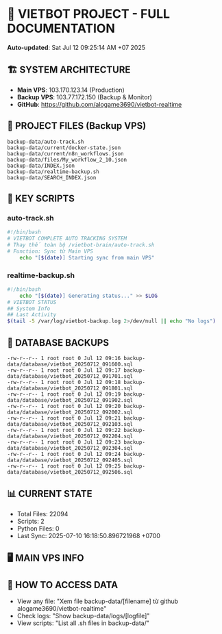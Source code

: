 # 🤖 VIETBOT PROJECT - FULL DOCUMENTATION
**Auto-updated**: Sat Jul 12 09:25:14 AM +07 2025

## 🏗️ SYSTEM ARCHITECTURE
- **Main VPS**: 103.170.123.14 (Production)
- **Backup VPS**: 103.77.172.150 (Backup & Monitor)
- **GitHub**: https://github.com/alogame3690/vietbot-realtime

## 📁 PROJECT FILES (Backup VPS)
```
backup-data/auto-track.sh
backup-data/current/docker-state.json
backup-data/current/n8n_workflows.json
backup-data/files/My_workflow_2_10.json
backup-data/INDEX.json
backup-data/realtime-backup.sh
backup-data/SEARCH_INDEX.json
```

## 🔧 KEY SCRIPTS
### auto-track.sh
```bash
#!/bin/bash
# VIETBOT COMPLETE AUTO TRACKING SYSTEM
# Thay thế toàn bộ /vietbot-brain/auto-track.sh
# Function: Sync từ Main VPS
    echo "[$(date)] Starting sync from main VPS"
```
### realtime-backup.sh
```bash
#!/bin/bash
    echo "[$(date)] Generating status..." >> $LOG
# VIETBOT STATUS
## System Info
## Last Activity
$(tail -5 /var/log/vietbot-backup.log 2>/dev/null || echo "No logs")
```

## 💾 DATABASE BACKUPS
```
-rw-r--r-- 1 root root 0 Jul 12 09:16 backup-data/database/vietbot_20250712_091600.sql
-rw-r--r-- 1 root root 0 Jul 12 09:17 backup-data/database/vietbot_20250712_091701.sql
-rw-r--r-- 1 root root 0 Jul 12 09:18 backup-data/database/vietbot_20250712_091801.sql
-rw-r--r-- 1 root root 0 Jul 12 09:19 backup-data/database/vietbot_20250712_091902.sql
-rw-r--r-- 1 root root 0 Jul 12 09:20 backup-data/database/vietbot_20250712_092002.sql
-rw-r--r-- 1 root root 0 Jul 12 09:21 backup-data/database/vietbot_20250712_092103.sql
-rw-r--r-- 1 root root 0 Jul 12 09:22 backup-data/database/vietbot_20250712_092204.sql
-rw-r--r-- 1 root root 0 Jul 12 09:23 backup-data/database/vietbot_20250712_092304.sql
-rw-r--r-- 1 root root 0 Jul 12 09:24 backup-data/database/vietbot_20250712_092405.sql
-rw-r--r-- 1 root root 0 Jul 12 09:25 backup-data/database/vietbot_20250712_092506.sql
```

## 📊 CURRENT STATE
- Total Files: 22094
- Scripts: 2
- Python Files: 0
- Last Sync: 2025-07-10 16:18:50.896721968 +0700

## 🖥️ MAIN VPS INFO


## 🚨 HOW TO ACCESS DATA
- View any file: "Xem file backup-data/[filename] từ github alogame3690/vietbot-realtime"
- Check logs: "Show backup-data/logs/[logfile]"
- View scripts: "List all .sh files in backup-data/"
